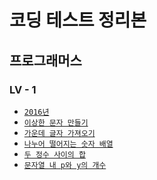 # 코딩 테스트 정리본

## 프로그래머스</a>

### LV - 1

- <a href="./programmers/lv1/2016.md">`2016년`</a>
- <a href="./programmers/lv1/strange_characters.md">`이상한 문자 만들기`</a>
- <a href="./programmers/lv1/center_text.md">`가운데 글자 가져오기`</a>
- <a href="./programmers/lv1/number_array.md">`나누어 떨어지는 숫자 배열`</a>
- <a href="./programmers/lv1/number_array.md">`두 정수 사이의 합`</a>
- <a href="./programmers/lv1/number_array.md">`문자열 내 p와 y의 개수`</a>
